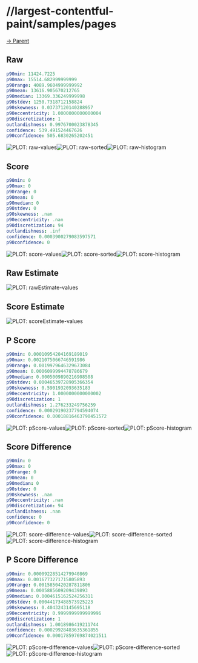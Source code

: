 
# //largest-contentful-paint/samples/pages

[→ Parent](../..)


## Raw


```yaml
p90min: 11424.7225
p90max: 15514.682999999999
p90range: 4089.9604999999992
p90mean: 13616.905670212765
p90median: 13369.336249999998
p90stdev: 1250.7318712158824
p90skewness: 0.03737120140288957
p90eccentricity: 1.0000000000000004
p90discretization: 1
outlandishness: 0.9976700023878345
confidence: 539.491524467626
p90confidence: 505.6830265202451

```

![PLOT: raw-values](./raw/values.svg)![PLOT: raw-sorted](./raw/sorted.svg)![PLOT: raw-histogram](./raw/histogram.svg)
## Score


```yaml
p90min: 0
p90max: 0
p90range: 0
p90mean: 0
p90median: 0
p90stdev: 0
p90skewness: .nan
p90eccentricity: .nan
p90discretization: 94
outlandishness: .inf
confidence: 0.0003900279083597571
p90confidence: 0

```

![PLOT: score-values](./score/values.svg)![PLOT: score-sorted](./score/sorted.svg)![PLOT: score-histogram](./score/histogram.svg)
## Raw Estimate

![PLOT: rawEstimate-values](./rawEstimate/values.svg)
## Score Estimate

![PLOT: scoreEstimate-values](./scoreEstimate/values.svg)
## P Score


```yaml
p90min: 0.00010954204169189019
p90max: 0.0021075066746591986
p90range: 0.0019979646329673084
p90mean: 0.0006099994478786679
p90median: 0.0005009890216908508
p90stdev: 0.00046539728905366354
p90skewness: 0.5901932093635183
p90eccentricity: 1.0000000000000002
p90discretization: 1
outlandishness: 1.276233249756259
confidence: 0.00029190237794594074
p90confidence: 0.00018816463790451572

```

![PLOT: pScore-values](./pScore/values.svg)![PLOT: pScore-sorted](./pScore/sorted.svg)![PLOT: pScore-histogram](./pScore/histogram.svg)
## Score Difference


```yaml
p90min: 0
p90max: 0
p90range: 0
p90mean: 0
p90median: 0
p90stdev: 0
p90skewness: .nan
p90eccentricity: .nan
p90discretization: 94
outlandishness: .nan
confidence: 0
p90confidence: 0

```

![PLOT: score-difference-values](./score-difference/values.svg)![PLOT: score-difference-sorted](./score-difference/sorted.svg)![PLOT: score-difference-histogram](./score-difference/histogram.svg)
## P Score Difference


```yaml
p90min: 0.00009228514279940869
p90max: 0.0016773271715805893
p90range: 0.0015850420287811806
p90mean: 0.0005885609209439893
p90median: 0.0004615162524256311
p90stdev: 0.00044173488573925223
p90skewness: 0.4043243145695118
p90eccentricity: 0.9999999999999996
p90discretization: 1
outlandishness: 1.0018986419211744
confidence: 0.00029928483635361855
p90confidence: 0.00017859769874021511

```

![PLOT: pScore-difference-values](./pScore-difference/values.svg)![PLOT: pScore-difference-sorted](./pScore-difference/sorted.svg)![PLOT: pScore-difference-histogram](./pScore-difference/histogram.svg)
